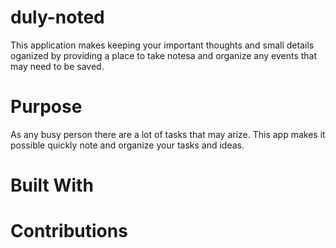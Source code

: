 # duly-noted
This application makes keeping your important thoughts and small details oganized by providing a place to take notesa and organize any events that may need to be saved.

# Purpose
As any busy person there are a lot of tasks that may arize. This app makes it possible quickly note and organize your tasks and ideas.

# Built With 

# Contributions 
